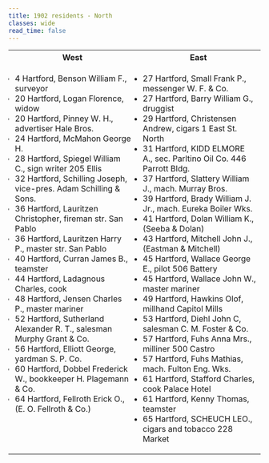 ```yaml
---
title: 1902 residents - North
classes: wide
read_time: false
---
```


<table>


<tr><th>West</th><th>East</th></tr>
<tr><td style="vertical-align: text-top;">
<ul style="padding-inline-start: 5px;">
<li>4 Hartford, Benson William F., surveyor</li>
<li>20 Hartford, Logan Florence, widow</li>
<li>20 Hartford, Pinney W. H., advertiser Hale Bros.</li>
<li>24 Hartford, McMahon George H.</li>
<li>28 Hartford, Spiegel William C., sign writer 205 Ellis</li>
<li>32 Hartford, Schilling Joseph, vice-pres. Adam Schilling & Sons.</li>
<li>36 Hartford, Lauritzen Christopher, fireman str. San Pablo</li>
<li>36 Hartford, Lauritzen Harry P., master str. San Pablo</li>
<li>40 Hartford, Curran James B., teamster</li>
<li>44 Hartford, Ladagnous Charles, cook</li>
<li>48 Hartford, Jensen Charles P., master mariner</li>
<li>52 Hartford, Sutherland Alexander R. T., salesman Murphy Grant & Co.</li>
<li>56 Hartford, Elliott George, yardman S. P. Co.</li>
<li>60 Hartford, Dobbel Frederick W., bookkeeper H. Plagemann & Co.</li>
<li>64 Hartford, Fellroth Erick O., (E. O. Fellroth & Co.)</li>
</ul>

</td><td style="vertical-align: text-top;">

<ul style="padding-inline-start: 5px;">
<li>27 Hartford, Small Frank P., messenger W. F. & Co.</li>
<li>27 Hartford, Barry William G., druggist</li>
<li>29 Hartford, Christensen Andrew, cigars 1 East St. North</li>
<li>31 Hartford, KIDD ELMORE A., sec. Parltino Oil Co. 446 Parrott Bldg.</li>
<li>37 Hartford, Slattery William J., mach. Murray Bros.</li>
<li>39 Hartford, Brady William J. Jr., mach. Eureka Boiler Wks.</li>
<li>41 Hartford, Dolan William K., (Seeba & Dolan)</li>
<li>43 Hartford, Mitchell John J., (Eastman & Mitchell)</li>
<li>45 Hartford, Wallace George E., pilot 506 Battery</li>
<li>45 Hartford, Wallace John W., master mariner</li>
<li>49 Hartford, Hawkins Olof, millhand Capitol Mills</li>
<li>53 Hartford, Diehl John C, salesman C. M. Foster & Co.</li>
<li>57 Hartford, Fuhs Anna Mrs., milliner 500 Castro</li>
<li>57 Hartford, Fuhs Mathias, mach. Fulton Eng. Wks.</li>
<li>61 Hartford, Stafford Charles, cook Palace Hotel</li>
<li>61 Hartford, Kenny Thomas, teamster</li>
<li>65 Hartford, SCHEUCH LEO., cigars and tobacco 228 Market</li>
</ul>
</td>
</tr>
</table>


